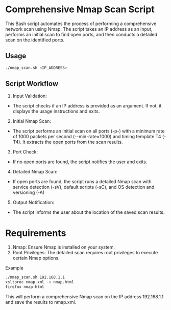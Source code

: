 # Comprehensive Nmap Scan Script

This Bash script automates the process of performing a comprehensive network scan using Nmap. The script takes an IP address as an input, performs an initial scan to find open ports, and then conducts a detailed scan on the identified ports.

## Usage

```bash
./nmap_scan.sh <IP_ADDRESS>
```

<h2>Script Workflow</h2>

1. Input Validation:

* The script checks if an IP address is provided as an argument. If not, it displays the usage instructions and exits.

2. Initial Nmap Scan:

* The script performs an initial scan on all ports (-p-) with a minimum rate of 1000 packets per second (--min-rate=1000) and timing template T4 (-T4). It extracts the open ports from the scan results.

3. Port Check:

* If no open ports are found, the script notifies the user and exits.

4. Detailed Nmap Scan:

* If open ports are found, the script runs a detailed Nmap scan with service detection (-sV), default scripts (-sC), and OS detection and versioning (-A)

5. Output Notification:

* The script informs the user about the location of the saved scan results.

# Requirements
1. Nmap: Ensure Nmap is installed on your system.
2. Root Privileges: The detailed scan requires root privileges to execute certain Nmap options.

Example
```bash
./nmap_scan.sh 192.168.1.1
xsltproc nmap.xml -o nmap.html
firefox nmap.html
```
This will perform a comprehensive Nmap scan on the IP address 192.168.1.1 and save the results to nmap.xml.

